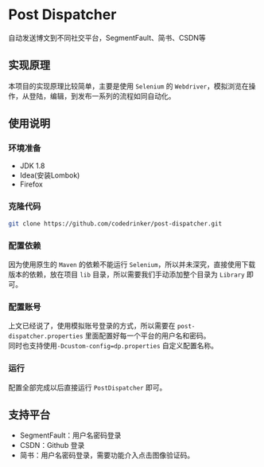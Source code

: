 # Post Dispatcher
自动发送博文到不同社交平台，SegmentFault、简书、CSDN等

## 实现原理
本项目的实现原理比较简单，主要是使用 `Selenium` 的 `Webdriver`，模拟浏览在操作，从登陆，编辑，到发布一系列的流程如同自动化。

## 使用说明

### 环境准备
- JDK 1.8 
- Idea(安装Lombok) 
- Firefox

### 克隆代码
```bash
git clone https://github.com/codedrinker/post-dispatcher.git
```
### 配置依赖
因为使用原生的 `Maven` 的依赖不能运行 `Selenium`，所以并未深究，直接使用下载版本的依赖，放在项目 `lib` 目录，所以需要我们手动添加整个目录为 `Library` 即可。

### 配置账号
上文已经说了，使用模拟账号登录的方式，所以需要在 `post-dispatcher.properties` 里面配置好每一个平台的用户名和密码。  
同时也支持使用`-Dcustom-config=dp.properties` 自定义配置名称。

### 运行
配置全部完成以后直接运行 `PostDispatcher` 即可。


## 支持平台
- SegmentFault：用户名密码登录
- CSDN：Github 登录
- 简书：用户名密码登录，需要功能介入点击图像验证码。